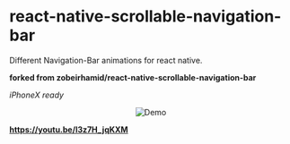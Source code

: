 # react-native-scrollable-navigation-bar
Different Navigation-Bar animations for react native.<br>

**forked from zobeirhamid/react-native-scrollable-navigation-bar**

*iPhoneX ready*

<p align="center">
  <img src="https://raw.githubusercontent.com/zobeirhamid/react-native-scrollable-navigation-bar/master/demo.gif" alt="Demo" /><br>
</p>
  <a href="https://youtu.be/l3z7H_jqKXM"><strong>https://youtu.be/l3z7H_jqKXM</strong></a>
